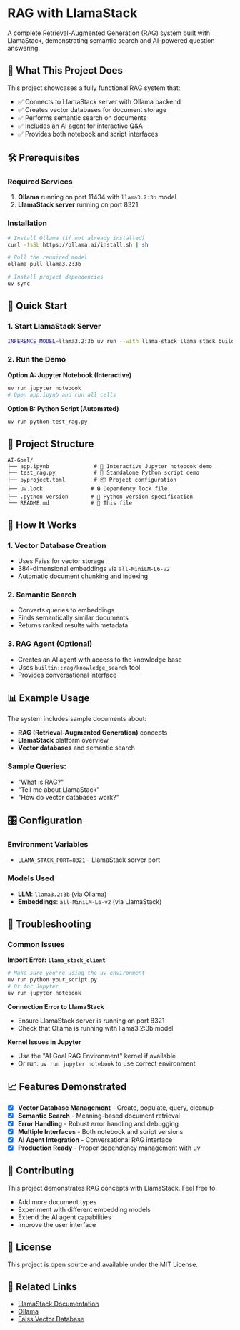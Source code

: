 # RAG with LlamaStack

A complete Retrieval-Augmented Generation (RAG) system built with LlamaStack, demonstrating semantic search and AI-powered question answering.

## 🎯 What This Project Does

This project showcases a fully functional RAG system that:
- ✅ Connects to LlamaStack server with Ollama backend
- ✅ Creates vector databases for document storage
- ✅ Performs semantic search on documents
- ✅ Includes an AI agent for interactive Q&A
- ✅ Provides both notebook and script interfaces

## 🛠️ Prerequisites

### Required Services
1. **Ollama** running on port 11434 with `llama3.2:3b` model
2. **LlamaStack server** running on port 8321

### Installation
```bash
# Install Ollama (if not already installed)
curl -fsSL https://ollama.ai/install.sh | sh

# Pull the required model
ollama pull llama3.2:3b

# Install project dependencies
uv sync
```

## 🚀 Quick Start

### 1. Start LlamaStack Server
```bash
INFERENCE_MODEL=llama3.2:3b uv run --with llama-stack llama stack build --template ollama --image-type venv --run
```

### 2. Run the Demo

**Option A: Jupyter Notebook (Interactive)**
```bash
uv run jupyter notebook
# Open app.ipynb and run all cells
```

**Option B: Python Script (Automated)**
```bash
uv run python test_rag.py
```

## 📁 Project Structure

```
AI-Goal/
├── app.ipynb              # 📓 Interactive Jupyter notebook demo
├── test_rag.py            # 🐍 Standalone Python script demo
├── pyproject.toml         # 📦 Project configuration
├── uv.lock               # 🔒 Dependency lock file
├── .python-version       # 🐍 Python version specification
└── README.md             # 📖 This file
```

## 🔧 How It Works

### 1. **Vector Database Creation**
- Uses Faiss for vector storage
- 384-dimensional embeddings via `all-MiniLM-L6-v2`
- Automatic document chunking and indexing

### 2. **Semantic Search**
- Converts queries to embeddings
- Finds semantically similar documents
- Returns ranked results with metadata

### 3. **RAG Agent (Optional)**
- Creates an AI agent with access to the knowledge base
- Uses `builtin::rag/knowledge_search` tool
- Provides conversational interface

## 📊 Example Usage

The system includes sample documents about:
- **RAG (Retrieval-Augmented Generation)** concepts
- **LlamaStack** platform overview  
- **Vector databases** and semantic search

### Sample Queries:
- "What is RAG?"
- "Tell me about LlamaStack"
- "How do vector databases work?"

## 🎛️ Configuration

### Environment Variables
- `LLAMA_STACK_PORT=8321` - LlamaStack server port

### Models Used
- **LLM**: `llama3.2:3b` (via Ollama)
- **Embeddings**: `all-MiniLM-L6-v2` (via LlamaStack)

## 🐛 Troubleshooting

### Common Issues

**Import Error: `llama_stack_client`**
```bash
# Make sure you're using the uv environment
uv run python your_script.py
# Or for Jupyter
uv run jupyter notebook
```

**Connection Error to LlamaStack**
- Ensure LlamaStack server is running on port 8321
- Check that Ollama is running with llama3.2:3b model

**Kernel Issues in Jupyter**
- Use the "AI Goal RAG Environment" kernel if available
- Or run: `uv run jupyter notebook` to use correct environment

## 📈 Features Demonstrated

- [x] **Vector Database Management** - Create, populate, query, cleanup
- [x] **Semantic Search** - Meaning-based document retrieval
- [x] **Error Handling** - Robust error handling and debugging
- [x] **Multiple Interfaces** - Both notebook and script versions
- [x] **AI Agent Integration** - Conversational RAG interface
- [x] **Production Ready** - Proper dependency management with uv

## 🤝 Contributing

This project demonstrates RAG concepts with LlamaStack. Feel free to:
- Add more document types
- Experiment with different embedding models
- Extend the AI agent capabilities
- Improve the user interface

## 📄 License

This project is open source and available under the MIT License.

## 🔗 Related Links

- [LlamaStack Documentation](https://github.com/meta-llama/llama-stack)
- [Ollama](https://ollama.ai/)
- [Faiss Vector Database](https://github.com/facebookresearch/faiss) 